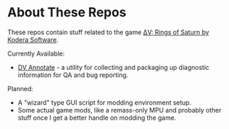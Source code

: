# About These Repos

These repos contain stuff related to the game [ΔV: Rings of Saturn by Kodera Software](https://games.kodera.pl/dv/).

Currently Available:

- [DV Annotate](../dv-annotate) - a utility for collecting and packaging up diagnostic information for QA and bug reporting.

Planned:

- A "wizard" type GUI script for modding environment setup.
- Some actual game mods, like a remass-only MPU and probably other stuff once I get a better handle on modding the game.

<!--- This is a ✨ special ✨ repository because its `README.md` (this file) appears on your GitHub profile. --->
